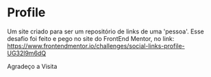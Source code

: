 # Profile
Um site criado para ser um repositório de links de uma 'pessoa'. 
Esse desafio foi feito e pego no site do FrontEnd Mentor, no link:
https://www.frontendmentor.io/challenges/social-links-profile-UG32l9m6dQ

Agradeço a Visita
